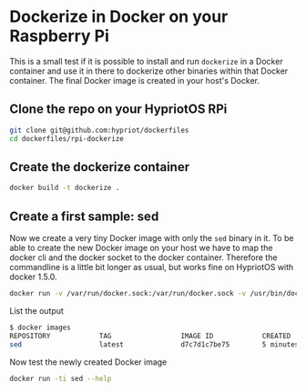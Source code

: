 # Dockerize in Docker on your Raspberry Pi

This is a small test if it is possible to install and run `dockerize` in a Docker container
and use it in there to dockerize other binaries within that Docker container.
The final Docker image is created in your host's Docker.

## Clone the repo on your HypriotOS RPi

```bash
git clone git@github.com:hypriot/dockerfiles
cd dockerfiles/rpi-dockerize
```

## Create the dockerize container

```bash
docker build -t dockerize .
```

## Create a first sample: sed

Now we create a very tiny Docker image with only the `sed` binary in it.
To be able to create the new Docker image on your host we have to map the docker cli and 
the docker socket to the docker container. Therefore the commandline is a little bit longer
as usual, but works fine on HypriotOS with docker 1.5.0.

```bash
docker run -v /var/run/docker.sock:/var/run/docker.sock -v /usr/bin/docker:/usr/bin/docker -v /lib/arm-linux-gnueabihf/libdevmapper.so.1.02.1:/lib/arm-linux-gnueabihf/libdevmapper.so.1.02.1 -ti dockerize dockerize -t sed /bin/sed
```

List the output

```bash
$ docker images
REPOSITORY            TAG                 IMAGE ID            CREATED             VIRTUAL SIZE
sed                   latest              d7c7d1c7be75        5 minutes ago       1.588 MB
```

Now test the newly created Docker image

```bash
docker run -ti sed --help
```
